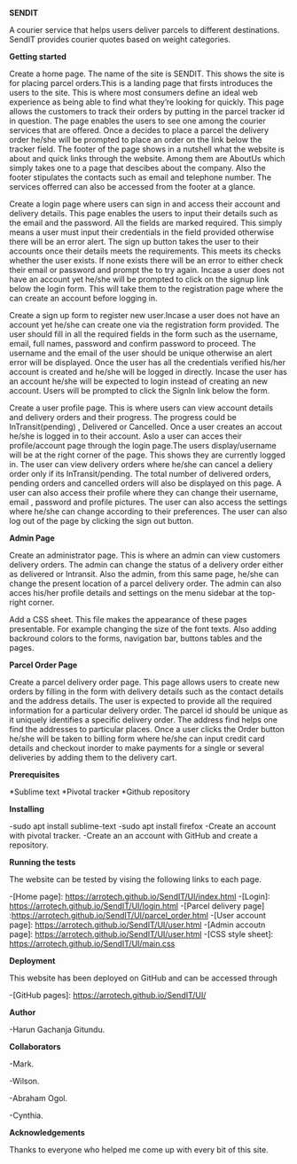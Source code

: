 **SENDIT** 


A courier service that helps users deliver parcels to different destinations. SendIT provides courier quotes based on weight categories.

[SenIT URL]: https://arrotech.github.io/SendIT/UI/


**Getting started**




Create a home page. The name of the site is SENDIT. This shows the site is for placing parcel orders.This is a landing page that firsts introduces the users to the site. This is where most consumers define an ideal web experience as being able to find what they’re looking for quickly. This page allows the customers to track their orders by putting in the parcel tracker id in question. The page enables the users to see one among the courier services that are offered. Once a decides to place a parcel the delivery order he/she will be prompted to place an order on the link below the tracker field. The footer of the page shows in a nutshell what the website is about and quick links through the website. Among them are AboutUs which simply takes one to a page that descibes about the company. Also the footer stipulates the contacts such as email and telephone number. The services offerred can also be accessed from the footer at a glance.



Create a login page where users can sign in and access their account and delivery details. This page enables the users to input their details such as the email and the password. All the fields are marked required. This simply means a user must input their credentials in the field provided otherwise there will be an error alert. The sign up button takes the user to their accounts once their details meets the requirements. This meets its checks whether the user exists. If none exists there will be an error to either check their email or password and prompt the to try again. Incase a user does not have an account yet he/she will be prompted to click on the signup link below the login form. This will take them to the registration page where the can create an account before logging in. 




Create a sign up form to register new user.Incase a user does not have an account yet he/she can create one via the registration form provided. The user should fill in all the required fields in the form such as the username, email, full names, password and confirm password to proceed. The username and the email of the user should be unique otherwise an alert error will be displayed. Once the user has all the credentials verified his/her account is created and he/she will be logged in directly. Incase the user has an account he/she will be expected to login instead of creating an new account. Users will be prompted to click the SignIn link below the form. 





Create a user profile page. This is where users can view account details and delivery orders and their progress. The progress could be InTransit(pending) , Delivered or Cancelled. Once a user creates an accout he/she is logged in to their account. Aslo a user can acces their profile/account page through the login page.The users display/username will be at the right corner of the page. This shows they are currently logged in. The user can view delivery orders where he/she can cancel a deliery order only if its InTransit/pending. The total number of delivered orders, pending orders and cancelled orders will also be displayed on this page. A user can also access their profile where they can change their username, email , password and profile pictures. The user can also access the settings where he/she can change according to their preferences. The user can also log out of the page by clicking the sign out button. 

**Admin Page**


Create an administrator page. This is where an admin can view customers delivery orders. The admin can change the status of a delivery order either as delivered or Intransit. Also the admin, from this same page, he/she can change the present location of a parcel delivery order. The admin can also acces his/her profile details and settings on the menu sidebar at the top-right corner.





Add a CSS sheet. This file makes the appearance of these pages presentable. For example changing the size of the font texts. Also adding backround colors to the forms, navigation bar, buttons tables and the pages. 


**Parcel Order Page**


Create a parcel delivery order page. This page allows users to create new orders by filling in the form with delivery details such as the contact details and the address details. The user is expected to provide all the required information for a particular delivery order. The parcel id should be unique as it uniquely identifies a specific delivery order. The address find helps one find the addresses to particular places. Once a user clicks the Order button he/she will be taken to billing form where he/she can input credit card details and checkout inorder to make payments for a single or several deliveries by adding them to the delivery cart. 


**Prerequisites**


 *Sublime text
 *Pivotal tracker
 *Github repository


**Installing**


 -sudo apt install sublime-text
 -sudo apt install firefox
 -Create an account with pivotal tracker.
 -Create an an account with GitHub and create a repository.

**Running the tests**


The website can be tested by vising the following links to each page.

 -[Home page]: https://arrotech.github.io/SendIT/UI/index.html
 -[Login]: https://arrotech.github.io/SendIT/UI/login.html
 -[Parcel delivery page] :https://arrotech.github.io/SendIT/UI/parcel_order.html
 -[User account page]: https://arrotech.github.io/SendIT/UI/user.html
 -[Admin accoutn page]: https://arrotech.github.io/SendIT/UI/user.html
 -[CSS style sheet]: https://arrotech.github.io/SendIT/UI/main.css



**Deployment**


This website has been deployed on GitHub and can be accessed through 

 -[GitHub pages]: https://arrotech.github.io/SendIT/UI/

**Author**


 -Harun Gachanja Gitundu.

**Collaborators**


 -Mark.

 -Wilson.

 -Abraham Ogol.

 -Cynthia.

**Acknowledgements**


Thanks to everyone who helped me come up with every bit of this site.




